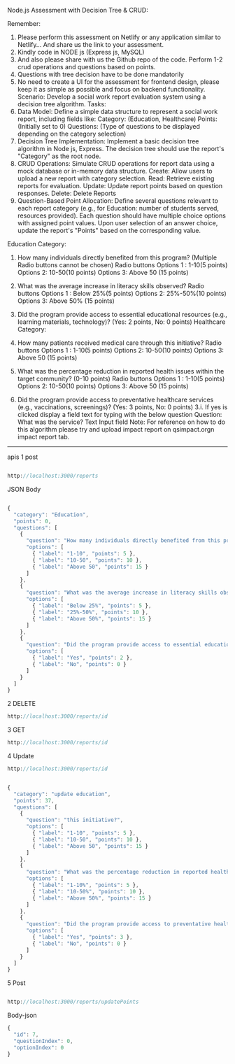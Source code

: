 Node.js Assessment with Decision Tree &amp; CRUD:

Remember:
1. Please perform this assessment on Netlify or any application similar to Netlify…
And share us the link to your assessment.
2. Kindly code in NODE js (Express js, MySQL)
3. And also please share with us the Github repo of the code. Perform 1-2 crud
operations and questions based on points.
4. Questions with tree decision have to be done mandatorily
5. No need to create a UI for the assessment for frontend design, please keep it as
simple as possible and focus on backend functionality.
Scenario: Develop a social work report evaluation system using a decision tree algorithm.
Tasks:
1. Data Model:
Define a simple data structure to represent a social work report, including fields like:
Category: (Education, Healthcare)
Points: (Initially set to 0)
Questions: (Type of questions to be displayed depending on the category selection)
2. Decision Tree Implementation:
Implement a basic decision tree algorithm in Node js, Express.
The decision tree should use the report&#39;s &quot;Category&quot; as the root node.
3. CRUD Operations:
Simulate CRUD operations for report data using a mock database or in-memory data
structure.
Create: Allow users to upload a new report with category selection.
Read: Retrieve existing reports for evaluation.
Update: Update report points based on question responses.
Delete: Delete Reports
4. Question-Based Point Allocation:
Define several questions relevant to each report category (e.g., for Education: number of
students served, resources provided).
Each question should have multiple choice options with assigned point values.
Upon user selection of an answer choice, update the report&#39;s &quot;Points&quot; based on the
corresponding value.

Education Category:
1. How many individuals directly benefited from this program? (Multiple Radio buttons
cannot be chosen)
Radio buttons Options 1 : 1-10(5 points)
Options 2: 10-50(10 points)
Options 3: Above 50 (15 points)
2. What was the average increase in literacy skills observed?
Radio buttons Options 1 : Below 25%(5 points)
Options 2: 25%-50%(10 points)
Options 3: Above 50% (15 points)

3. Did the program provide access to essential educational resources (e.g., learning
materials, technology)? (Yes: 2 points, No: 0 points)
Healthcare Category:
1. How many patients received medical care through this initiative?
Radio buttons Options 1 : 1-10(5 points)
Options 2: 10-50(10 points)
Options 3: Above 50 (15 points)

2. What was the percentage reduction in reported health issues within the target
community? (0-10 points)
Radio buttons Options 1 : 1-10(5 points)
Options 2: 10-50(10 points)
Options 3: Above 50 (15 points)

3. Did the program provide access to preventative healthcare services (e.g., vaccinations,
screenings)? (Yes: 3 points, No: 0 points)
3.i. If yes is clicked display a field text for typing with the below question
Question: What was the service?
Text Input field
Note: For reference on how to do this algorithm please try and upload impact report on
qsimpact.orgn impact report tab.
_____________________________________________________________________________________________________
apis
1 post 
```javascript

http://localhost:3000/reports
```

JSON
Body
```javascript

{
  "category": "Education",
  "points": 0,
  "questions": [
    {
      "question": "How many individuals directly benefited from this program?",
      "options": [
        { "label": "1-10", "points": 5 },
        { "label": "10-50", "points": 10 },
        { "label": "Above 50", "points": 15 }
      ]
    },
    {
      "question": "What was the average increase in literacy skills observed?",
      "options": [
        { "label": "Below 25%", "points": 5 },
        { "label": "25%-50%", "points": 10 },
        { "label": "Above 50%", "points": 15 }
      ]
    },
    {
      "question": "Did the program provide access to essential educational resources?",
      "options": [
        { "label": "Yes", "points": 2 },
        { "label": "No", "points": 0 }
      ]
    }
  ]
}
```

2 DELETE
```javascript
http://localhost:3000/reports/id
```


3 GET
```javascript
http://localhost:3000/reports/id
```

4 Update
```javascript
http://localhost:3000/reports/id
```
```javascript

{
  "category": "update education",
  "points": 37,
  "questions": [
    {
      "question": "this initiative?",
      "options": [
        { "label": "1-10", "points": 5 },
        { "label": "10-50", "points": 10 },
        { "label": "Above 50", "points": 15 }
      ]
    },
    {
      "question": "What was the percentage reduction in reported health issues within the target community?",
      "options": [
        { "label": "1-10%", "points": 5 },
        { "label": "10-50%", "points": 10 },
        { "label": "Above 50%", "points": 15 }
      ]
    },
    {
      "question": "Did the program provide access to preventative healthcare services?",
      "options": [
        { "label": "Yes", "points": 3 },
        { "label": "No", "points": 0 }
      ]
    }
  ]
}
```

5 Post
```javascript

http://localhost:3000/reports/updatePoints
```
Body-json

```javascript
{
  "id": 7,
  "questionIndex": 0,
  "optionIndex": 0
}

```
